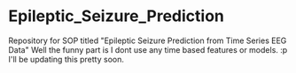 # Epileptic_Seizure_Prediction
Repository for SOP titled "Epileptic Seizure Prediction from Time Series EEG Data"
Well the funny part is I dont use any time based features or models. :p
I'll be updating this pretty soon.
